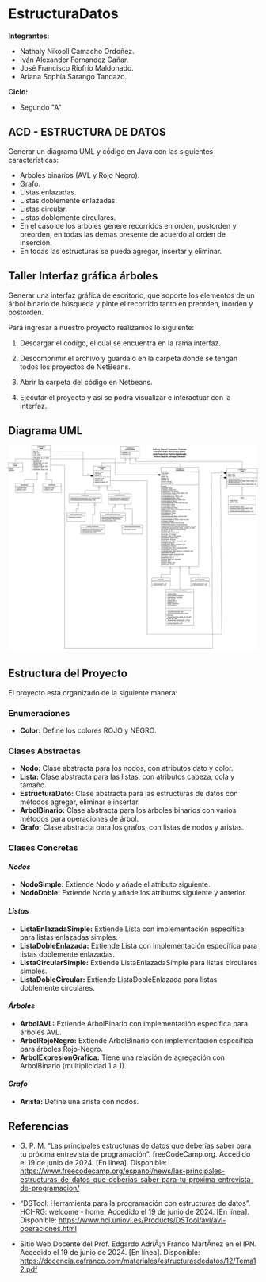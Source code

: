 # EstructuraDatos

**Integrantes:**


* Nathaly Nikooll Camacho Ordoñez.
* Iván Alexander Fernandez Cañar.
* José Francisco Riofrío Maldonado.
* Ariana Sophía Sarango Tandazo.

**Ciclo:**

* Segundo "A"

## ACD - ESTRUCTURA DE DATOS


Generar un diagrama UML y código en Java con las siguientes características:


* Arboles binarios (AVL y Rojo Negro).
* Grafo.
* Listas enlazadas.
* Listas doblemente enlazadas.
* Listas circular.
* Listas doblemente circulares.
* En el caso de los arboles genere recorridos en orden, postorden y preorden, en todas las demas presente de acuerdo al orden de inserción.
* En todas las estructuras se pueda agregar, insertar y eliminar.

## Taller Interfaz gráfica árboles

Generar una interfaz gráfica de escritorio, que soporte los elementos de un árbol binario de búsqueda y pinte el recorrido tanto en preorden, inorden y postorden.



Para ingresar a nuestro proyecto realizamos lo siguiente:


1) Descargar el código, el cual se encuentra en la rama interfaz.


2)  Descomprimir el archivo y guardalo en la carpeta donde se tengan todos los proyectos de NetBeans.

   
3) Abrir la carpeta del código en Netbeans.


4) Ejecutar el proyecto y así se podra visualizar e interactuar con la interfaz.

   

## Diagrama UML

![DiagramaUML.png](DiagramaUML.png)

## Estructura del Proyecto

El proyecto está organizado de la siguiente manera:

### **Enumeraciones**

* **Color:** Define los colores ROJO y NEGRO.

### **Clases Abstractas**


* **Nodo:** Clase abstracta para los nodos, con atributos dato y color.
* **Lista:** Clase abstracta para las listas, con atributos cabeza, cola y tamaño.
* **EstructuraDato:** Clase abstracta para las estructuras de datos con métodos agregar, eliminar e insertar.
* **ArbolBinario:** Clase abstracta para los árboles binarios con varios métodos para operaciones de árbol.
* **Grafo:** Clase abstracta para los grafos, con listas de nodos y aristas.

### **Clases Concretas**

#### _Nodos_

* **NodoSimple:** Extiende Nodo y añade el atributo siguiente.
* **NodoDoble:** Extiende Nodo y añade los atributos siguiente y anterior.

#### _Listas_

* **ListaEnlazadaSimple:** Extiende Lista con implementación específica para listas enlazadas simples.
* **ListaDobleEnlazada:** Extiende Lista con implementación específica para listas doblemente enlazadas.
* **ListaCircularSimple:** Extiende ListaEnlazadaSimple para listas circulares simples.
* **ListaDobleCircular:** Extiende ListaDobleEnlazada para listas doblemente circulares.

#### _Árboles_

* **ArbolAVL:** Extiende ArbolBinario con implementación específica para árboles AVL.
* **ArbolRojoNegro:** Extiende ArbolBinario con implementación específica para árboles Rojo-Negro.
* **ArbolExpresionGrafica:** Tiene una relación de agregación con ArbolBinario (multiplicidad 1 a 1).

#### _Grafo_

* **Arista:** Define una arista con nodos.


## Referencias


* G. P. M. “Las principales estructuras de datos que deberías saber para tu próxima entrevista de programación”. freeCodeCamp.org. Accedido el 19 de junio de 2024. [En línea]. Disponible: https://www.freecodecamp.org/espanol/news/las-principales-estructuras-de-datos-que-deberias-saber-para-tu-proxima-entrevista-de-programacion/


* “DSTool: Herramienta para la programación con estructuras de datos”. HCI-RG: welcome - home. Accedido el 19 de junio de 2024. [En línea]. Disponible: https://www.hci.uniovi.es/Products/DSTool/avl/avl-operaciones.html


* Sitio Web Docente del Prof. Edgardo AdriÃ¡n Franco MartÃ­nez en el IPN. Accedido el 19 de junio de 2024. [En línea]. Disponible: https://docencia.eafranco.com/materiales/estructurasdedatos/12/Tema12.pdf

